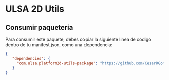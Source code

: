 ﻿# ULSA 2D Utils
 
 ## Consumir paqueteria
 
 Para consumir este paquete, debes copiar la siguiente linea de codigo dentro de tu manifest.json, como una dependencia:
 
 ```json
 {
    "dependencies": {
      "com.ulsa.platform2d-utils-package": "https://github.com/CesarRGomezA/platform2D-utils-package.git"
    }
 }
 ```
